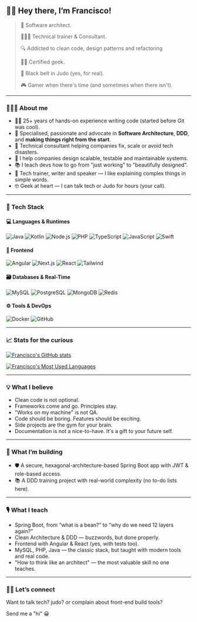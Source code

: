 ## 👋🏻 Hey there, I’m Francisco!

> 🧠 Software architect.
> 
> 👨🏼‍🏫 Technical trainer & Consultant.
> 
> 🔍 Addicted to clean code, design patterns and refactoring
> 
> 🧔🏼 Certified geek.
> 
> 🥋 Black belt in Judo (yes, for real).
> 
> 🎮 Gamer when there's time (and sometimes when there isn't).

---

### 👨🏼‍💻 About me
- 🧔🏼 25+ years of hands-on experience writing code (started before Git was cool).
- 🧱 Specialised, passionate and advocate in **Software Architecture**, **DDD**, and **making things right from the start**.
- 🎯 Technical consultant helping companies fix, scale or avoid tech disasters.
- 🔧 I help companies design scalable, testable and maintainable systems.
- 📚 I teach devs how to go from "just working" to "beautifully designed".
- 🎤 Tech trainer, writer and speaker — I like explaining complex things in simple words.
- 🤓 Geek at heart — I can talk tech or Judo for hours (your call).

---

### 🧰 Tech Stack

#### 💻 Languages & Runtimes
![Java](https://img.shields.io/badge/-Java-333333?style=flat&logo=java)
![Kotlin](https://img.shields.io/badge/-Kotlin-333333?style=flat&logo=kotlin)
![Node.js](https://img.shields.io/badge/-Node.js-333333?style=flat&logo=node.js)
![PHP](https://img.shields.io/badge/-PHP-333333?style=flat&logo=php)
![TypeScript](https://img.shields.io/badge/-TypeScript-333333?style=flat&logo=typescript)
![JavaScript](https://img.shields.io/badge/-JavaScript-333333?style=flat&logo=javascript)
![Swift](https://img.shields.io/badge/-Swift-333333?style=flat&logo=swift)


#### 🎨 Frontend
![Angular](https://img.shields.io/badge/-Angular-333333?style=flat&logo=angular)
![Next.js](https://img.shields.io/badge/-Next.js-333333?style=flat&logo=next.js)
![React](https://img.shields.io/badge/-React-333333?style=flat&logo=react)
![Tailwind](https://img.shields.io/badge/-TailwindCSS-333333?style=flat&logo=tailwind-css)


#### 🗃 Databases & Real-Time
![MySQL](https://img.shields.io/badge/-MySQL-333333?style=flat&logo=mysql)
![PostgreSQL](https://img.shields.io/badge/-PostgreSQL-333333?style=flat&logo=postgresql)
![MongoDB](https://img.shields.io/badge/-MongoDB-333333?style=flat&logo=mongodb)
![Redis](https://img.shields.io/badge/-Redis-333333?style=flat&logo=redis)

#### ⚙️ Tools & DevOps
![Docker](https://img.shields.io/badge/-Docker-333333?style=flat&logo=docker)
![GitHub](https://img.shields.io/badge/-GitHub-333333?style=flat&logo=github)

---

### 📈 Stats for the curious

[![Francisco's GitHub stats](https://github-readme-stats.vercel.app/api?username=jfcpcosta&show_icons=true&theme=dracula&include_all_commits=true&count_private=true)](https://github.com/jfcpcosta)

[![Francisco's Most Used Languages](https://github-readme-stats.vercel.app/api/top-langs/?username=jfcpcosta&layout=compact&theme=dracula)](https://github.com/jfcpcosta)

---

### 💡 What I believe

- Clean code is not optional.
- Frameworks come and go. Principles stay.
- "Works on my machine" is not QA.
- Code should be boring. Features should be exciting.
- Side projects are the gym for your brain.
- Documentation is not a nice-to-have. It's a gift to your future self.

---

### 🚧 What I’m building

- 🛡 A secure, hexagonal-architecture-based Spring Boot app with JWT & role-based access.
- 📚 A DDD training project with real-world complexity (no to-do lists here).

---

### 🎙 What I teach

- Spring Boot, from “what is a bean?” to “why do we need 12 layers again?”
- Clean Architecture & DDD — buzzwords, but done properly.
- Frontend with Angular & React (yes, with tests too).
- MySQL, PHP, Java — the classic stack, but taught with modern tools and real code.
- "How to think like an architect" — the most valuable skill no one teaches.

---

### 🤝🏻 Let’s connect

Want to talk tech? judo? or complain about front-end build tools?

Send me a "hi" 😀
